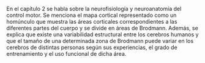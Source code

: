 En el capítulo 2 se habla sobre la neurofisiología y neuroanatomía del control motor. Se menciona el mapa cortical representado como un homúnculo que muestra las áreas corticales correspondientes a las diferentes partes del cuerpo y se divide en áreas de Brodmann. Además, se explica que existe una variabilidad estructural entre los cerebros humanos y que el tamaño de una determinada zona de Brodmann puede variar en los cerebros de distintas personas según sus experiencias, el grado de entrenamiento y el uso funcional de dicha área.